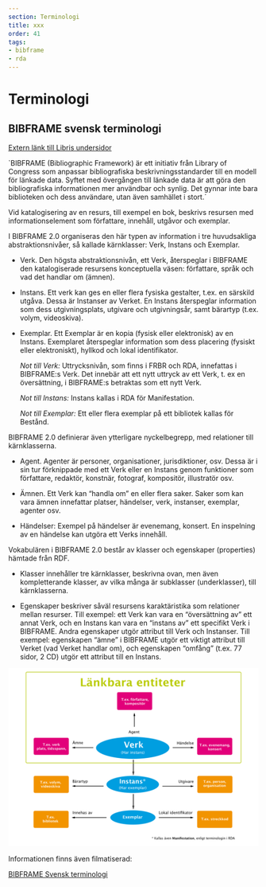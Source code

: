 ```yaml
---
section: Terminologi
title: xxx
order: 41
tags:
- bibframe
- rda
---
```


# Terminologi
## BIBFRAME svensk terminologi

[Extern länk till Libris undersidor](http://www.kb.se/libris/Om-LIBRIS/Introduktion-till-nya-Libris-och-XL2/BIBFRAME-svensk-terminologi/)

`BIBFRAME (Bibliographic Framework) är ett initiativ från Library of Congress som anpassar bibliografiska beskrivningsstandarder till en modell för länkade data. Syftet med övergången till länkade data är att göra den bibliografiska informationen mer användbar och synlig. Det gynnar inte bara biblioteken och dess användare, utan även samhället i stort.´

Vid katalogisering av en resurs, till exempel en bok, beskrivs resursen med informationselement som författare, innehåll, utgåvor och exemplar.

I BIBFRAME 2.0 organiseras den här typen av information i tre huvudsakliga abstraktionsnivåer, så kallade kärnklasser: Verk, Instans och Exemplar.

* Verk. Den högsta abstraktionsnivån, ett Verk, återspeglar i BIBFRAME den katalogiserade resursens konceptuella väsen: författare, språk och vad det handlar om (ämnen).

* Instans. Ett verk kan ges en eller flera fysiska gestalter, t.ex. en särskild utgåva. Dessa är Instanser av Verket. En Instans återspeglar information som dess utgivningsplats, utgivare och utgivningsår, samt bärartyp (t.ex. volym, videoskiva).

* Exemplar. Ett Exemplar är en kopia (fysisk eller elektronisk) av en Instans. Exemplaret återspeglar information som dess placering (fysiskt eller elektroniskt), hyllkod och lokal identifikator. 

   _Not till Verk:_ Uttrycksnivån, som finns i FRBR och RDA, innefattas i BIBFRAME:s Verk. Det innebär att ett nytt uttryck av ett Verk, t. ex en översättning, i BIBFRAME:s betraktas som ett nytt Verk.
   
   _Not till Instans:_ Instans kallas i RDA för Manifestation.
   
   _Not till Exemplar:_ Ett eller flera exemplar på ett bibliotek kallas för Bestånd.

BIBFRAME 2.0 definierar även ytterligare nyckelbegrepp, med relationer till kärnklasserna.

* Agent. Agenter är personer, organisationer, jurisdiktioner, osv. Dessa är i sin tur förknippade med ett Verk eller en Instans genom funktioner som författare, redaktör, konstnär, fotograf, kompositör, illustratör osv.

* Ämnen. Ett Verk kan “handla om” en eller flera saker. Saker som kan vara ämnen innefattar platser, händelser, verk, instanser, exemplar, agenter osv.

* Händelser: Exempel på händelser är evenemang, konsert. En inspelning av en händelse kan utgöra ett Verks innehåll.

Vokabulären i BIBFRAME 2.0 består av klasser och egenskaper (properties) hämtade från RDF.

* Klasser innehåller tre kärnklasser, beskrivna ovan, men även kompletterande klasser, av vilka många är subklasser (underklasser), till kärnklasserna.

* Egenskaper beskriver såväl resursens karaktäristika som relationer mellan resurser. Till exempel: ett Verk kan vara en “översättning av” ett annat Verk, och en Instans kan vara en “instans av” ett specifikt Verk i BIBFRAME. Andra egenskaper utgör attribut till Verk och Instanser. Till exempel: egenskapen “ämne” i BIBFRAME utgör ett viktigt attribut till Verket (vad Verket handlar om), och egenskapen “omfång” (t.ex. 77 sidor, 2 CD) utgör ett attribut till en Instans.

![BIBFRAME Svensk terminologi](/Bibframe_modell.png)

Informationen finns  även filmatiserad:

[BIBFRAME Svensk terminologi](https://youtu.be/LmhsXICZ0MQ)
